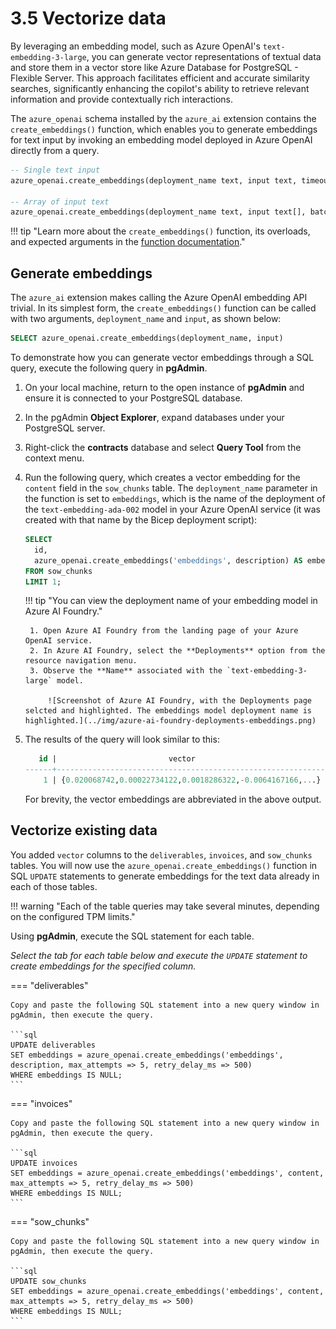 # 3.5 Vectorize data

By leveraging an embedding model, such as Azure OpenAI's `text-embedding-3-large`, you can generate vector representations of textual data and store them in a vector store like Azure Database for PostgreSQL - Flexible Server. This approach facilitates efficient and accurate similarity searches, significantly enhancing the copilot's ability to retrieve relevant information and provide contextually rich interactions.

The `azure_openai` schema installed by the `azure_ai` extension contains the `create_embeddings()` function, which enables you to generate embeddings for text input by invoking an embedding model deployed in Azure OpenAI directly from a query.

```sql title="Function signatures for the create_embeddings() function"
-- Single text input
azure_openai.create_embeddings(deployment_name text, input text, timeout_ms integer DEFAULT 3600000, throw_on_error boolean DEFAULT true, max_attempts integer DEFAULT 1, retry_delay_ms integer DEFAULT 1000)

-- Array of input text
azure_openai.create_embeddings(deployment_name text, input text[], batch_size integer DEFAULT 100, timeout_ms integer DEFAULT 3600000, throw_on_error boolean DEFAULT true, max_attempts integer DEFAULT 1, retry_delay_ms integer DEFAULT 1000)
```

!!! tip "Learn more about the `create_embeddings()` function, its overloads, and expected arguments in the [function documentation](https://learn.microsoft.com/azure/postgresql/flexible-server/generative-ai-azure-openai#azure_openaicreate_embeddings)."

## Generate embeddings

The `azure_ai` extension makes calling the Azure OpenAI embedding API trivial. In its simplest form, the `create_embeddings()` function can be called with two arguments, `deployment_name` and `input`, as shown below:

```sql
SELECT azure_openai.create_embeddings(deployment_name, input)
```

To demonstrate how you can generate vector embeddings through a SQL query, execute the following query in **pgAdmin**.

1. On your local machine, return to the open instance of **pgAdmin** and ensure it is connected to your PostgreSQL database.

2. In the pgAdmin **Object Explorer**, expand databases under your PostgreSQL server.

3. Right-click the **contracts** database and select **Query Tool** from the context menu.

4. Run the following query, which creates a vector embedding for the `content` field in the `sow_chunks` table. The `deployment_name` parameter in the function is set to `embeddings`, which is the name of the deployment of the `text-embedding-ada-002` model in your Azure OpenAI service (it was created with that name by the Bicep deployment script):

    ```sql
    SELECT
      id,
      azure_openai.create_embeddings('embeddings', description) AS embedding
    FROM sow_chunks
    LIMIT 1;
    ```

    !!! tip "You can view the deployment name of your embedding model in Azure AI Foundry."

        1. Open Azure AI Foundry from the landing page of your Azure OpenAI service.
        2. In Azure AI Foundry, select the **Deployments** option from the resource navigation menu.
        3. Observe the **Name** associated with the `text-embedding-3-large` model.
    
            ![Screenshot of Azure AI Foundry, with the Deployments page selcted and highlighted. The embeddings model deployment name is highlighted.](../img/azure-ai-foundry-deployments-embeddings.png)

5. The results of the query will look similar to this:

    ```sql
       id |                         vector
    ------+------------------------------------------------------------
        1 | {0.020068742,0.00022734122,0.0018286322,-0.0064167166,...}
    ```

    For brevity, the vector embeddings are abbreviated in the above output.

## Vectorize existing data

You added `vector` columns to the `deliverables`, `invoices`, and `sow_chunks` tables. You will now use the `azure_openai.create_embeddings()` function in SQL `UPDATE` statements to generate embeddings for the text data already in each of those tables.

!!! warning "Each of the table queries may take several minutes, depending on the configured TPM limits."

Using **pgAdmin**, execute the SQL statement for each table.

_Select the tab for each table below and execute the `UPDATE` statement to create embeddings for the specified column._

=== "deliverables"

    Copy and paste the following SQL statement into a new query window in pgAdmin, then execute the query.

    ```sql
    UPDATE deliverables
    SET embeddings = azure_openai.create_embeddings('embeddings', description, max_attempts => 5, retry_delay_ms => 500)
    WHERE embeddings IS NULL;
    ```

=== "invoices"

    Copy and paste the following SQL statement into a new query window in pgAdmin, then execute the query.

    ```sql
    UPDATE invoices
    SET embeddings = azure_openai.create_embeddings('embeddings', content, max_attempts => 5, retry_delay_ms => 500)
    WHERE embeddings IS NULL;
    ```

=== "sow_chunks"

    Copy and paste the following SQL statement into a new query window in pgAdmin, then execute the query.

    ```sql
    UPDATE sow_chunks
    SET embeddings = azure_openai.create_embeddings('embeddings', content, max_attempts => 5, retry_delay_ms => 500)
    WHERE embeddings IS NULL;
    ```
